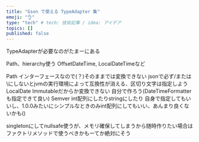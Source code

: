 ```yaml
---
title: "Gson で使える TypeAdapter 集"
emoji: "👌"
type: "tech" # tech: 技術記事 / idea: アイデア
topics: []
published: false
---
```

TypeAdapterが必要なのがたまーにある

Path、hierarchy使う
OffsetDateTime, LocalDateTimeなど

Path
インターフェースなので(？)そのままでは変換できない
jsonで必ず/または\にしないとjvmの実行環境によって互換性が消える、区切り文字は指定しよう
LocalDate
Immutableだからか変換できない
自分で作ろう(DateTimeFormatterも指定できて良い)
Semver
int配列にしたりstringにしたり
自身で指定してもいいし、1.0.0みたいにシンプルなときのみint配列にしてもいい、あんまり良くないかも()

singletonにしてnullsafe使うが、メモリ確保してしまうから随時作りたい場合はファクトリメソッドで使うべきかもーてか絶対にそう